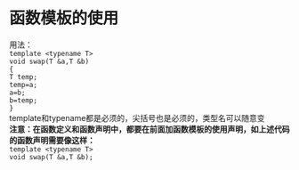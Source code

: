 # 函数模板的使用  

用法：  
`template <typename T>`  
`void swap(T &a,T &b)`  
`{`  
    `T temp;`  
    `temp=a;`  
    `a=b;`  
    `b=temp;`  
`}`  
template和typename都是必须的，尖括号也是必须的，类型名可以随意变  
**注意：在函数定义和函数声明中，都要在前面加函数模板的使用声明，如上述代码的函数声明需要像这样：**  
`template <typename T>`  
`void swap(T &a,T &b);`  